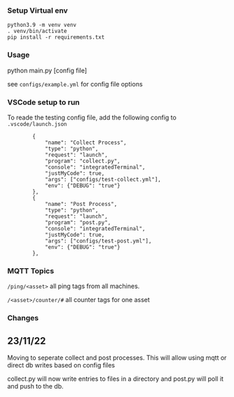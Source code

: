 ### Setup Virtual env

```
python3.9 -m venv venv
. venv/bin/activate
pip install -r requirements.txt
```

### Usage
python main.py [config file]

see `configs/example.yml` for config file options



### VSCode setup to run

To reade the testing config file, 
add the following config to `.vscode/launch.json`

```        
        {
            "name": "Collect Process",
            "type": "python",
            "request": "launch",
            "program": "collect.py",
            "console": "integratedTerminal",
            "justMyCode": true,
            "args": ["configs/test-collect.yml"],
            "env": {"DEBUG": "true"}
        },
        {
            "name": "Post Process",
            "type": "python",
            "request": "launch",
            "program": "post.py",
            "console": "integratedTerminal",
            "justMyCode": true,
            "args": ["configs/test-post.yml"],
            "env": {"DEBUG": "true"}
        },
```

### MQTT Topics

`/ping/<asset>` all ping tags from all machines.   

`/<asset>/counter/#` all counter tags for one asset

### Changes
## 23/11/22
Moving to seperate collect and post processes.  This will allow using mqtt or direct db writes based on config files

collect.py will now write entries to files in a directory and post.py will poll it and push to the db.


 